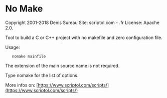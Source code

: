 # No Make

Copyright 2001-2018 Denis Sureau
Site: scriptol.com - .fr
License: Apache 2.0.

Tool to build a C or C++ project with no makefile and zero configuration file.

Usage:

```
   nomake mainfile
```   

The extension of the main source name is not required.

Type nomake for the list of options.

More infos on: [https://www.scriptol.com/scripts/](https://www.scriptol.com/scripts/)